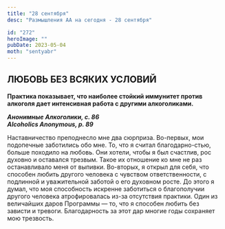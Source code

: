```yaml
---
title: "28 сентября"
desc: "Размышления АА на сегодня - 28 сентября"

id: "272"
heroImage: ""
pubDate: 2023-05-04
moth: "sentyabr"
---
```


## ЛЮБОВЬ БЕЗ ВСЯКИХ УСЛОВИЙ

**Практика показывает, что наиболее стойкий иммунитет против алкоголя дает
интенсивная работа с другими алкоголиками.**

**_Анонимные Алкоголики, с. 86  
Alcoholics Anonymous, p. 89_**

Наставничество преподнесло мне два сюрприза. Во-первых, мои подопечные
заботились обо мне. То, что я считал благодарно-стью, больше походило на
любовь. Они хотели, чтобы я был счастлив, рос духовно и оставался трезвым.
Такое их отношение ко мне не раз останавливало меня от выпивки. Во-вторых, я
открыл для себя, что способен любить другого человека с чувством
ответственности, с подлинной и уважительной заботой о его духовном росте. До
этого я думал, что моя способность искренне заботиться о благополучии другого
человека атрофировалась из-за отсутствия практики. Один из величайших даров
Программы — то, что я способен любить без зависти и тревоги. Благодарность за
этот дар многие годы сохраняет мою трезвость.
